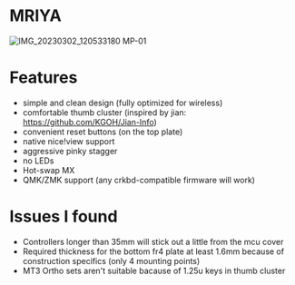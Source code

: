 # MRIYA
![IMG_20230302_120533180 MP-01](https://user-images.githubusercontent.com/92160671/233805370-a406ebed-7b9d-4550-b07d-63096c176b76.jpeg)

# Features
- simple and clean design (fully optimized for wireless)
- comfortable thumb cluster (inspired by jian: https://github.com/KGOH/Jian-Info)
- convenient reset buttons (on the top plate)
- native nice!view support
- aggressive pinky stagger
- no LEDs
- Hot-swap MX
- QMK/ZMK support (any crkbd-compatible firmware will work)

# Issues I found
- Controllers longer than 35mm will stick out a little from the mcu cover
- Required thickness for the bottom fr4 plate at least 1.6mm because of construction specifics (only 4 mounting points)
- MT3 Ortho sets aren't suitable bacause of 1.25u keys in thumb cluster
